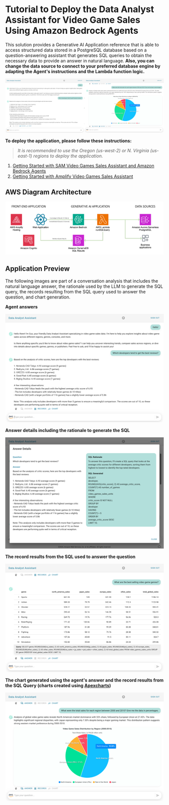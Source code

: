 # Tutorial to Deploy the Data Analyst Assistant for Video Game Sales Using Amazon Bedrock Agents

This solution provides a Generative AI Application reference that is able to access structured data stored in a PostgreSQL database based on a question-answering assistant that generates SQL queries to obtain the necessary data to provide an answer in natural language. **Also, you can change the data source to connect to your preferred database engine by adapting the Agent's instructions and the Lambda function logic.**

![Video Games Sales Assistant](./images/preview.png)

**To deploy the application, please follow these instructions:**

> *It is recommended to use the Oregon (us-west-2) or N. Virginia (us-east-1) regions to deploy the application.*

1. [Getting Started with SAM Video Games Sales Assistant and Amazon Bedrock Agents](./sam-bedrock-video-games-sales-assistant/)
2. [Getting Started with Amplify Video Games Sales Assistant](./amplify-video-games-sales-assistant-sample/)

## AWS Diagram Architecture

![Video Games Sales Assistant](./images/gen-ai-assistant-diagram.png)

## Application Preview

The following images are part of a conversation analysis that includes the natural language answer, the rationale used by the LLM to generate the SQL query, the records resulting from the SQL query used to answer the question, and chart generation.

**Agent answers**

![Video Games Sales Assistant](./images/preview1.png)

**Answer details including the rationale to generate the SQL**

![Video Games Sales Assistant](./images/preview2.png)

**The record results from the SQL used to answer the question**

![Video Games Sales Assistant](./images/preview3.png)

**The chart generated using the agent's answer and the record results from the SQL Query (charts created using [Apexcharts](https://apexcharts.com/))**

![Video Games Sales Assistant](./images/preview4.png)